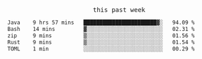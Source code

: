 

<p align="center"><samp>this past week</samp></p>
<!--START_SECTION:waka-->

```txt
Java    9 hrs 57 mins   ███████████████████████▓░   94.09 %
Bash    14 mins         ▓░░░░░░░░░░░░░░░░░░░░░░░░   02.31 %
zip     9 mins          ▒░░░░░░░░░░░░░░░░░░░░░░░░   01.56 %
Rust    9 mins          ▒░░░░░░░░░░░░░░░░░░░░░░░░   01.54 %
TOML    1 min           ░░░░░░░░░░░░░░░░░░░░░░░░░   00.29 %
```

<!--END_SECTION:waka-->



